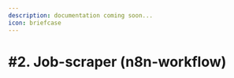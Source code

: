 ```yaml
---
description: documentation coming soon...
icon: briefcase
---
```


# #2. Job-scraper (n8n-workflow)

